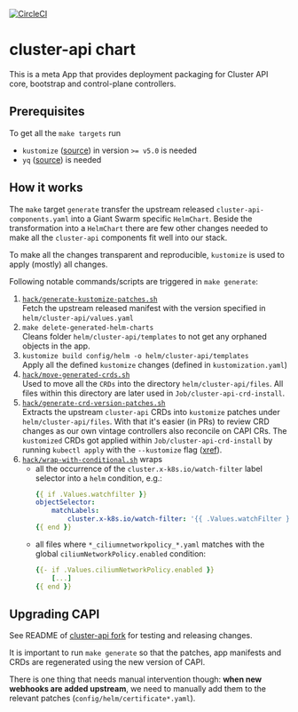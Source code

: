 [![CircleCI](https://circleci.com/gh/giantswarm/cluster-api-app.svg?style=shield)](https://circleci.com/gh/giantswarm/cluster-api-app)

# cluster-api chart

This is a meta App that provides deployment packaging for Cluster API core, bootstrap and control-plane controllers.

## Prerequisites

To get all the `make targets` run

* `kustomize` ([source](https://github.com/kubernetes-sigs/kustomize/releases)) in version `>= v5.0` is needed 
* `yq` ([source](https://github.com/mikefarah/yq/)) is needed

## How it works

The `make` target `generate` transfer the upstream released `cluster-api-components.yaml` into a Giant Swarm specific `HelmChart`.
Beside the transformation into a `HelmChart` there are few other changes needed to make all the `cluster-api` components fit well into our stack.

To make all the changes transparent and reproducible, `kustomize` is used to apply (mostly) all changes.

Following notable commands/scripts are triggered in `make generate`:

1. [`hack/generate-kustomize-patches.sh`](hack/fetch-upstream-released-manifest.sh)</br>
    Fetch the upstream released manifest with the version specified in `helm/cluster-api/values.yaml`
1. `make delete-generated-helm-charts`</br>
    Cleans folder `helm/cluster-api/templates` to not get any orphaned objects in the app.
1. `kustomize build config/helm -o helm/cluster-api/templates`</br>
    Apply all the defined `kustomize` changes (defined in `kustomization.yaml`)
1. [`hack/move-generated-crds.sh`](hack/move-generated-crds.sh)</br>
    Used to move all the `CRDs` into the directory `helm/cluster-api/files`. All files within this directory are later used in `Job/cluster-api-crd-install`.
1. [`hack/generate-crd-version-patches.sh`](hack/generate-crd-version-patches.sh)</br>
    Extracts the upstream `cluster-api` CRDs into `kustomize` patches under `helm/cluster-api/files`.
    With that it's easier (in PRs) to review CRD changes as our own vintage controllers also reconcile on CAPI CRs.
    The `kustomized` CRDs got applied within `Job/cluster-api-crd-install` by running `kubectl apply` with the `--kustomize` flag ([xref](https://github.com/giantswarm/cluster-api-app/blob/4f672f7a0dd79a63fc4e66bfb659f9aeefba2b02/helm/cluster-api/templates/crd-install/crd-job.yaml#L48)).
1. [`hack/wrap-with-conditional.sh`](hack/wrap-with-conditional.sh) wraps 
    * all the occurrence of the `cluster.x-k8s.io/watch-filter` label selector into a `helm` condition, e.g.:
        ```yaml
        {{ if .Values.watchfilter }}
        objectSelector:
            matchLabels:
                cluster.x-k8s.io/watch-filter: '{{ .Values.watchFilter }}'
        {{ end }}
        ```
    * all files where `*_ciliumnetworkpolicy_*.yaml` matches with the global `ciliumNetworkPolicy.enabled` condition:
        ```yaml
        {{- if .Values.ciliumNetworkPolicy.enabled }}
            [...]
        {{ end }}
        ```

## Upgrading CAPI

See README of [cluster-api fork](https://github.com/giantswarm/cluster-api/blob/main/README.md) for testing and releasing changes.

It is important to run `make generate` so that the patches, app manifests and CRDs are regenerated using the new version of CAPI.

There is one thing that needs manual intervention though: **when new webhooks are added upstream**, we need to manually add them to the relevant patches (`config/helm/certificate*.yaml`).

